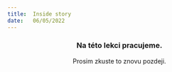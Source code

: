 ```yaml
---
title:  Inside story
date:   06/05/2022
---
```


### <center>Na této lekci pracujeme.</center>
<center>Prosim zkuste to znovu pozdeji.</center>